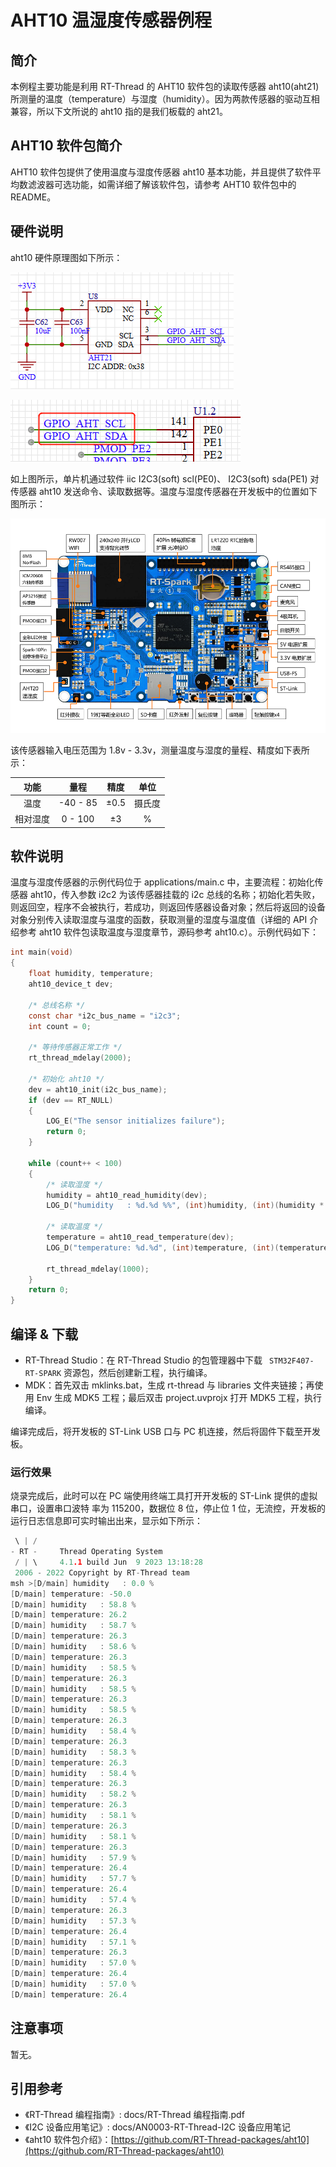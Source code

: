 # AHT10 温湿度传感器例程

## 简介

本例程主要功能是利用 RT-Thread 的 AHT10 软件包的读取传感器 aht10(aht21) 所测量的温度（temperature）与湿度（humidity）。因为两款传感器的驱动互相兼容，所以下文所说的 aht10 指的是我们板载的 aht21。

## AHT10 软件包简介

AHT10 软件包提供了使用温度与湿度传感器 aht10 基本功能，并且提供了软件平均数滤波器可选功能，如需详细了解该软件包，请参考 AHT10 软件包中的 README。

## 硬件说明

aht10 硬件原理图如下所示：

![温湿度传感器连接原理图](figures/AHT21.png)

![aht21_circuit](figures/aht21_circuit.png)

如上图所示，单片机通过软件 iic I2C3(soft) scl(PE0)、 I2C3(soft) sda(PE1) 对传感器 aht10 发送命令、读取数据等。温度与湿度传感器在开发板中的位置如下图所示：

![温湿度传感器位置](figures/board.png)

该传感器输入电压范围为 1.8v - 3.3v，测量温度与湿度的量程、精度如下表所示：

| 功能 | 量程 | 精度 | 单位 |
| :----: | :----: | :----: | :----: |
| 温度 | -40 - 85 | ±0.5 | 摄氏度 |
| 相对湿度 | 0 - 100 | ±3 | % |

## 软件说明

温度与湿度传感器的示例代码位于 applications/main.c 中，主要流程：初始化传感器 aht10，传入参数 i2c2 为该传感器挂载的 i2c 总线的名称；初始化若失败，则返回空，程序不会被执行，若成功，则返回传感器设备对象；然后将返回的设备对象分别传入读取湿度与温度的函数，获取测量的湿度与温度值（详细的 API 介绍参考 aht10 软件包读取温度与湿度章节，源码参考 aht10.c）。示例代码如下：

```c
int main(void)
{
    float humidity, temperature;
    aht10_device_t dev;

    /* 总线名称 */
    const char *i2c_bus_name = "i2c3";
    int count = 0;

    /* 等待传感器正常工作 */
    rt_thread_mdelay(2000);

    /* 初始化 aht10 */
    dev = aht10_init(i2c_bus_name);
    if (dev == RT_NULL)
    {
        LOG_E("The sensor initializes failure");
        return 0;
    }

    while (count++ < 100)
    {
        /* 读取湿度 */
        humidity = aht10_read_humidity(dev);
        LOG_D("humidity   : %d.%d %%", (int)humidity, (int)(humidity * 10) % 10);

        /* 读取温度 */
        temperature = aht10_read_temperature(dev);
        LOG_D("temperature: %d.%d", (int)temperature, (int)(temperature * 10) % 10);

        rt_thread_mdelay(1000);
    }
    return 0;
}
```

## 编译 & 下载

- RT-Thread Studio：在 RT-Thread Studio 的包管理器中下载 ` STM32F407-RT-SPARK` 资源包，然后创建新工程，执行编译。
- MDK：首先双击 mklinks.bat，生成 rt-thread 与 libraries 文件夹链接；再使用 Env 生成 MDK5 工程；最后双击 project.uvprojx 打开 MDK5 工程，执行编译。

编译完成后，将开发板的 ST-Link USB 口与 PC 机连接，然后将固件下载至开发板。

### 运行效果

烧录完成后，此时可以在 PC 端使用终端工具打开开发板的 ST-Link 提供的虚拟串口，设置串口波特
率为 115200，数据位 8 位，停止位 1 位，无流控，开发板的运行日志信息即可实时输出出来，显示如下所示：

```c
 \ | /
- RT -     Thread Operating System
 / | \     4.1.1 build Jun  9 2023 13:18:28
 2006 - 2022 Copyright by RT-Thread team
msh >[D/main] humidity   : 0.0 %
[D/main] temperature: -50.0
[D/main] humidity   : 58.8 %
[D/main] temperature: 26.2
[D/main] humidity   : 58.7 %
[D/main] temperature: 26.3
[D/main] humidity   : 58.6 %
[D/main] temperature: 26.3
[D/main] humidity   : 58.5 %
[D/main] temperature: 26.3
[D/main] humidity   : 58.5 %
[D/main] temperature: 26.3
[D/main] humidity   : 58.5 %
[D/main] temperature: 26.3
[D/main] humidity   : 58.4 %
[D/main] temperature: 26.3
[D/main] humidity   : 58.3 %
[D/main] temperature: 26.3
[D/main] humidity   : 58.4 %
[D/main] temperature: 26.3
[D/main] humidity   : 58.2 %
[D/main] temperature: 26.3
[D/main] humidity   : 58.1 %
[D/main] temperature: 26.3
[D/main] humidity   : 58.1 %
[D/main] temperature: 26.3
[D/main] humidity   : 57.9 %
[D/main] temperature: 26.4
[D/main] humidity   : 57.7 %
[D/main] temperature: 26.4
[D/main] humidity   : 57.4 %
[D/main] temperature: 26.3
[D/main] humidity   : 57.3 %
[D/main] temperature: 26.4
[D/main] humidity   : 57.1 %
[D/main] temperature: 26.3
[D/main] humidity   : 57.0 %
[D/main] temperature: 26.4
[D/main] humidity   : 57.0 %
[D/main] temperature: 26.4

```
## 注意事项

暂无。

## 引用参考

- 《RT-Thread 编程指南》: docs/RT-Thread 编程指南.pdf
- 《I2C 设备应用笔记》: docs/AN0003-RT-Thread-I2C 设备应用笔记
- 《aht10 软件包介绍》：[https://github.com/RT-Thread-packages/aht10](https://github.com/RT-Thread-packages/aht10)
